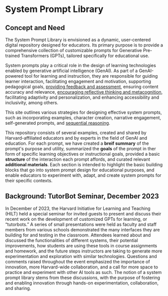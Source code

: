# System Prompt Library

## Concept and Need
The System Prompt Library is envisioned as a dynamic, user-centered digital repository designed for educators. Its primary purpose is to provide a comprehensive collection of customizable prompts for Generative Pre-trained Transformers (GPTs), tailored specifically for educational use. 

System prompts play a critical role in the design of learning technologies enabled by generative artificial intelligence (GenAI). As part of a GenAI-powered tool for learning and instruction, they are responsible for guiding learner interaction, facilitating engagement and motivation, supporting pedagogical goals, [providing feedback and assessment](https://github.com/ncwilson78/System-Prompt-Library/blob/main/Prompts/Learning%20Activities/AI%20Mentor%20Gives%20Feedback.md), ensuring content accuracy and relevance, [encouraging reflective thinking and metacognition](https://github.com/ncwilson78/System-Prompt-Library/blob/main/Prompts/Learning%20Activities/PolicymakerGPT.md), facilitating adaptivity and personalization, and enhancing accessibility and inclusivity, among others. 

This site outlines various strategies for designing effective system prompts, such as incorporating examples, character creation, narrative engagement, self-generated prompts, and [sequential reasoning](https://github.com/ncwilson78/System-Prompt-Library/blob/main/Prompts/Learning%20Activities/Vector%20Explorer.md).

This repository consists of several examples, created and shared by Harvard-affiliated educators and by experts in the field of GenAI and education. For each prompt, we have created a **breif summary** of the prompt's purpose and utility, summarized the **goals** of the prompt in ther form of specific learning objectives or instructional goals, provided a basic **structure** of the interaction each prompt affords, and curated relevant **additional materials**. Each section is intended to highlight the basic building blocks that go into system prompt design for educational purposes, and enable educators to experiment with, adapt, and create system prompts for their specific contexts.

## Background: TutorBot Seminar, December 2023
In December of 2023, the Harvard Initiative for Learning and Teaching (HILT) held a special seminar for invited guests to present and discuss their recent work on the development of customized GPTs for learning, or “tutorbots.” A series of small presentations were held as faculty and staff members from various schools demonstrated the many interfaces they are building for and testing in the classroom. Attendees learned about and discussed the functionalities of different systems, their potential improvements, how students are using these tools in course assignments and homework, and the future steps instructors are taking to generate more experimentation and exploration with similar technologies. Questions and comments raised throughout the event emphasized the importance of innovation, more Harvard-wide collaboration, and a call for more space to practice and experiment with other AI tools as such. The notion of a system prompt library stems from these discussions, with the purpose of fostering and enabling innovation through hands-on experimentation, collaboration, and sharing. 
